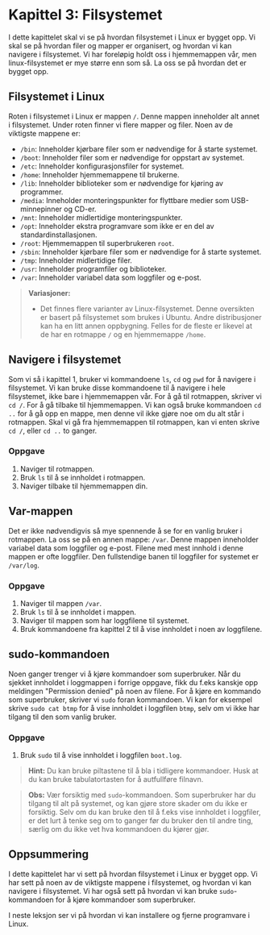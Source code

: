 # Kapittel 3: Filsystemet

I dette kapittelet skal vi se på hvordan filsystemet i Linux er bygget opp. Vi skal se på hvordan filer og mapper er organisert, og hvordan vi kan navigere i filsystemet. Vi har foreløpig holdt oss i hjemmemappen vår, men linux-filsystemet er mye større enn som så. La oss se på hvordan det er bygget opp.

## Filsystemet i Linux
Roten i filsystemet i Linux er mappen `/`. Denne mappen inneholder alt annet i filsystemet. Under roten finner vi flere mapper og filer. Noen av de viktigste mappene er:

- `/bin`: Inneholder kjørbare filer som er nødvendige for å starte systemet.
- `/boot`: Inneholder filer som er nødvendige for oppstart av systemet.
- `/etc`: Inneholder konfigurasjonsfiler for systemet.
- `/home`: Inneholder hjemmemappene til brukerne.
- `/lib`: Inneholder biblioteker som er nødvendige for kjøring av programmer.
- `/media`: Inneholder monteringspunkter for flyttbare medier som USB-minnepinner og CD-er.
- `/mnt`: Inneholder midlertidige monteringspunkter.
- `/opt`: Inneholder ekstra programvare som ikke er en del av standardinstallasjonen.
- `/root`: Hjemmemappen til superbrukeren `root`.
- `/sbin`: Inneholder kjørbare filer som er nødvendige for å starte systemet.
- `/tmp`: Inneholder midlertidige filer.
- `/usr`: Inneholder programfiler og biblioteker.
- `/var`: Inneholder variabel data som loggfiler og e-post.

> **Variasjoner:**
> - Det finnes flere varianter av Linux-filsystemet. Denne oversikten er basert på filsystemet som brukes i Ubuntu. Andre distribusjoner kan ha en litt annen oppbygning. Felles for de fleste er likevel at de har en rotmappe `/` og en hjemmemappe `/home`.

## Navigere i filsystemet
Som vi så i kapittel 1, bruker vi kommandoene `ls`, `cd` og `pwd` for å navigere i filsystemet. Vi kan bruke disse kommandoene til å navigere i hele filsystemet, ikke bare i hjemmemappen vår. For å gå til rotmappen, skriver vi `cd /`. For å gå tilbake til hjemmemappen. Vi kan også bruke kommandoen `cd ..` for å gå opp en mappe, men denne vil ikke gjøre noe om du alt står i rotmappen. Skal vi gå fra hjemmemappen til rotmappen, kan vi enten skrive `cd /`, eller `cd ..` to ganger.

### Oppgave
1. Naviger til rotmappen.
2. Bruk `ls` til å se innholdet i rotmappen.
3. Naviger tilbake til hjemmemappen din.

## Var-mappen
Det er ikke nødvendigvis så mye spennende å se for en vanlig bruker i rotmappen. La oss se på en annen mappe: `/var`. Denne mappen inneholder variabel data som loggfiler og e-post. Filene med mest innhold i denne mappen er ofte loggfiler. Den fullstendige banen til loggfiler for systemet er `/var/log`.

### Oppgave
1. Naviger til mappen `/var`.
2. Bruk `ls` til å se innholdet i mappen.
3. Naviger til mappen som har loggfilene til systemet.
4. Bruk kommandoene fra kapittel 2 til å vise innholdet i noen av loggfilene.

## sudo-kommandoen
Noen ganger trenger vi å kjøre kommandoer som superbruker. Når du sjekket innholdet i loggmappen i forrige oppgave, fikk du f.eks kanskje opp meldingen "Permission denied" på noen av filene. For å kjøre en kommando som superbruker, skriver vi `sudo` foran kommandoen. Vi kan for eksempel skrive `sudo cat btmp` for å vise innholdet i loggfilen `btmp`, selv om vi ikke har tilgang til den som vanlig bruker.

### Oppgave
1. Bruk `sudo` til å vise innholdet i loggfilen `boot.log`.

> **Hint:** Du kan bruke piltastene til å bla i tidligere kommandoer. Husk at du kan bruke tabulatortasten for å autfullføre filnavn.

> **Obs:** Vær forsiktig med `sudo`-kommandoen. Som superbruker har du tilgang til alt på systemet, og kan gjøre store skader om du ikke er forsiktig. Selv om du kan bruke den til å f.eks vise innholdet i loggfiler, er det lurt å tenke seg om to ganger før du bruker den til andre ting, særlig om du ikke vet hva kommandoen du kjører gjør.

## Oppsummering
I dette kapittelet har vi sett på hvordan filsystemet i Linux er bygget opp. Vi har sett på noen av de viktigste mappene i filsystemet, og hvordan vi kan navigere i filsystemet. Vi har også sett på hvordan vi kan bruke `sudo`-kommandoen for å kjøre kommandoer som superbruker.

I neste leksjon ser vi på hvordan vi kan installere og fjerne programvare i Linux.
